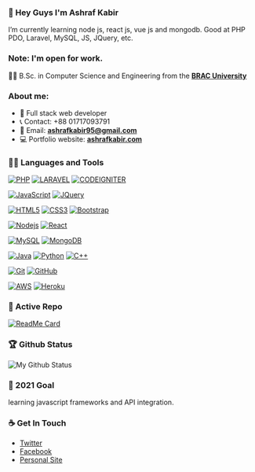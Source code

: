 ### 👋 Hey Guys I'm Ashraf Kabir
I’m currently learning node js, react js, vue js and mongodb. Good at PHP PDO, Laravel, MySQL, JS, JQuery, etc.

### Note: I'm open for work.

👨‍🎓 B.Sc. in Computer Science and Engineering from the **[BRAC University](https://www.bracu.ac.bd/)** 

### About me:

- :dart: Full stack web developer
- :telephone_receiver: Contact: +88 01717093791
- :e-mail: Email: **[ashrafkabir95@gmail.com](ashrafkabir95@gmail.com)**
- :computer: Portfolio website: **[ashrafkabir.com](https://ashrafkabir.com/)**


### 👨‍💻 Languages and Tools
[![PHP](https://img.shields.io/badge/PHP-777BB4?style=for-the-badge&logo=php&logoColor=white&link=https://github.com/ashraf-kabir/)](https://github.com/ashraf-kabir/)
[![LARAVEL](https://img.shields.io/badge/laravel-%23FF2D20.svg?&style=for-the-badge&logo=laravel&logoColor=white&link=https://github.com/ashraf-kabir/)](https://github.com/ashraf-kabir/)
[![CODEIGNITER](https://img.shields.io/badge/Codeigniter-EF4223?style=for-the-badge&logo=codeigniter&logoColor=white&link=https://github.com/ashraf-kabir/)](https://github.com/ashraf-kabir/)


[![JavaScript](https://img.shields.io/badge/-JavaScript-black?style=flat&logo=javascript&link=https://github.com/ashraf-kabir/)](https://github.com/ashraf-kabir/)
[![JQuery](https://img.shields.io/badge/-JQuery-black?style=flat&logo=jquery&link=https://github.com/ashraf-kabir/)](https://github.com/ashraf-kabir/)

[![HTML5](https://img.shields.io/badge/-HTML5-E34F26?style=flat&logo=html5&logoColor=white&link=https://github.com/ashraf-kabir/)](https://github.com/ashraf-kabir/) 
[![CSS3](https://img.shields.io/badge/-CSS3-1572B6?style=flat&logo=css3&link=https://github.com/ashraf-kabir/)](https://github.com/ashraf-kabir/) 
[![Bootstrap](https://img.shields.io/badge/-Bootstrap-563D7C?style=flat&logo=bootstrap&link=https://github.com/ashraf-kabir/)](https://github.com/ashraf-kabir/) 

[![Nodejs](https://img.shields.io/badge/-Nodejs-black?style=flat&logo=Node.js&link=https://github.com/ashraf-kabir/)](https://github.com/ashraf-kabir/) 
[![React](https://img.shields.io/badge/-React-black?style=flat&logo=react&link=https://github.com/ashraf-kabir/)](https://github.com/ashraf-kabir/) 

[![MySQL](https://img.shields.io/badge/-MySQL-363732?style=flat&logo=mysql&link=https://github.com/ashraf-kabir/)](https://github.com/ashraf-kabir/)
[![MongoDB](https://img.shields.io/badge/-Mongodb-black?style=flat&logo=mongodb&link=https://github.com/ashraf-kabir/)](https://github.com/ashraf-kabir/)

[![Java](https://img.shields.io/badge/Java-orange?style=flat&logo=java&logoColor=white&link=https://github.com/ashraf-kabir/)](https://github.com/ashraf-kabir/) 
[![Python](https://img.shields.io/badge/-Python-black?style=flat&logo=python&link=https://github.com/ashraf-kabir/)](https://github.com/ashraf-kabir/)
[![C++](https://img.shields.io/badge/-C/C%2B%2B-%2300599C?style=flat&logo=C%2B%2B&logoColor=ffffff)](https://github.com/ashraf-kabir/)

[![Git](https://img.shields.io/badge/-Git-black?style=flat&logo=git&link=https://github.com/ashraf-kabir/)](https://github.com/ashraf-kabir/) 
[![GitHub](https://img.shields.io/badge/-GitHub-181717?style=flat&logo=github&link=https://github.com/ashraf-kabir/)](https://github.com/ashraf-kabir/)

[![AWS](https://img.shields.io/badge/Amazon_AWS-232F3E?style=for-the-badge&logo=amazon-aws&logoColor=white&link=https://github.com/ashraf-kabir/)](https://github.com/ashraf-kabir/)
[![Heroku](https://img.shields.io/badge/heroku-%23430098.svg?&style=for-the-badge&logo=heroku&logoColor=white&link=https://github.com/ashraf-kabir/)](https://github.com/ashraf-kabir/)

### 👀 Active Repo
[![ReadMe Card](https://github-readme-stats.vercel.app/api/pin/?username=ashraf-kabir&repo=mern-ecommerce)](https://github.com/ashraf-kabir/mern-ecommerce)


### 🏆 Github Status
![My Github Status](https://github-readme-stats.vercel.app/api?username=ashraf-kabir&show_icons=true&hide_border=true)


### 🔭 2021 Goal
learning javascript frameworks and API integration.


### ☕ Get In Touch
- [Twitter](https://twitter.com/ashraf1Q95)
- [Facebook](https://www.facebook.com/sonnet404)
- [Personal Site](https://ashrafkabir.com)

